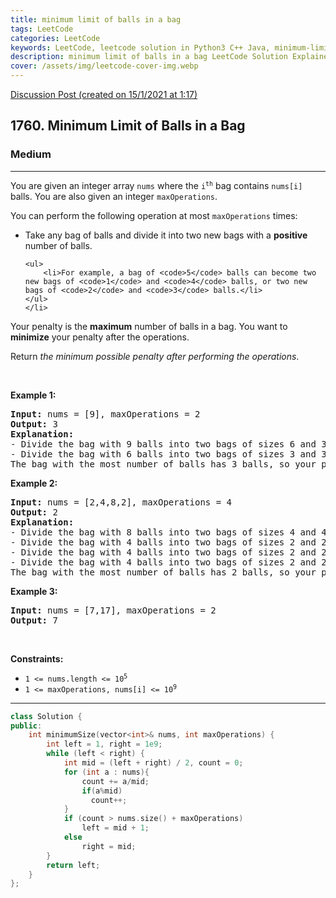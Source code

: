 ```yaml
---
title: minimum limit of balls in a bag
tags: LeetCode
categories: LeetCode
keywords: LeetCode, leetcode solution in Python3 C++ Java, minimum-limit-of-balls-in-a-bag solution
description: minimum limit of balls in a bag LeetCode Solution Explained
cover: /assets/img/leetcode-cover-img.webp
---
```



[Discussion Post (created on 15/1/2021 at 1:17)](https://leetcode.com/problems/minimum-limit-of-balls-in-a-bag/discuss/1065720/C%2B%2B-or-100-faster-or-Binary-Search)  
<h2>1760. Minimum Limit of Balls in a Bag</h2><h3>Medium</h3><hr><div><p>You are given an integer array <code>nums</code> where the <code>i<sup>th</sup></code> bag contains <code>nums[i]</code> balls. You are also given an integer <code>maxOperations</code>.</p>

<p>You can perform the following operation at most <code>maxOperations</code> times:</p>

<ul>
	<li>Take any bag of balls and divide it into two new bags with a <strong>positive </strong>number of balls.

	<ul>
		<li>For example, a bag of <code>5</code> balls can become two new bags of <code>1</code> and <code>4</code> balls, or two new bags of <code>2</code> and <code>3</code> balls.</li>
	</ul>
	</li>
</ul>

<p>Your penalty is the <strong>maximum</strong> number of balls in a bag. You want to <strong>minimize</strong> your penalty after the operations.</p>

<p>Return <em>the minimum possible penalty&nbsp;after performing the operations</em>.</p>

<p>&nbsp;</p>
<p><strong>Example 1:</strong></p>

<pre><strong>Input:</strong> nums = [9], maxOperations = 2
<strong>Output:</strong> 3
<strong>Explanation:</strong> 
- Divide the bag with 9 balls into two bags of sizes 6 and 3. [<strong><u>9</u></strong>] -&gt; [6,3].
- Divide the bag with 6 balls into two bags of sizes 3 and 3. [<strong><u>6</u></strong>,3] -&gt; [3,3,3].
The bag with the most number of balls has 3 balls, so your penalty is 3 and you should return 3.
</pre>

<p><strong>Example 2:</strong></p>

<pre><strong>Input:</strong> nums = [2,4,8,2], maxOperations = 4
<strong>Output:</strong> 2
<strong>Explanation:</strong>
- Divide the bag with 8 balls into two bags of sizes 4 and 4. [2,4,<strong><u>8</u></strong>,2] -&gt; [2,4,4,4,2].
- Divide the bag with 4 balls into two bags of sizes 2 and 2. [2,<strong><u>4</u></strong>,4,4,2] -&gt; [2,2,2,4,4,2].
- Divide the bag with 4 balls into two bags of sizes 2 and 2. [2,2,2,<strong><u>4</u></strong>,4,2] -&gt; [2,2,2,2,2,4,2].
- Divide the bag with 4 balls into two bags of sizes 2 and 2. [2,2,2,2,2,<strong><u>4</u></strong>,2] -&gt; [2,2,2,2,2,2,2,2].
The bag with the most number of balls has 2 balls, so your penalty is 2 an you should return 2.
</pre>

<p><strong>Example 3:</strong></p>

<pre><strong>Input:</strong> nums = [7,17], maxOperations = 2
<strong>Output:</strong> 7
</pre>

<p>&nbsp;</p>
<p><strong>Constraints:</strong></p>

<ul>
	<li><code>1 &lt;= nums.length &lt;= 10<sup>5</sup></code></li>
	<li><code>1 &lt;= maxOperations, nums[i] &lt;= 10<sup>9</sup></code></li>
</ul>
</div>

---




```cpp
class Solution {
public:
    int minimumSize(vector<int>& nums, int maxOperations) {
        int left = 1, right = 1e9;
        while (left < right) {
            int mid = (left + right) / 2, count = 0;
            for (int a : nums){
                count += a/mid;
                if(a%mid)
                  count++;
            }
            if (count > nums.size() + maxOperations)
                left = mid + 1;
            else
                right = mid;
        }
        return left;
    }
};
```
